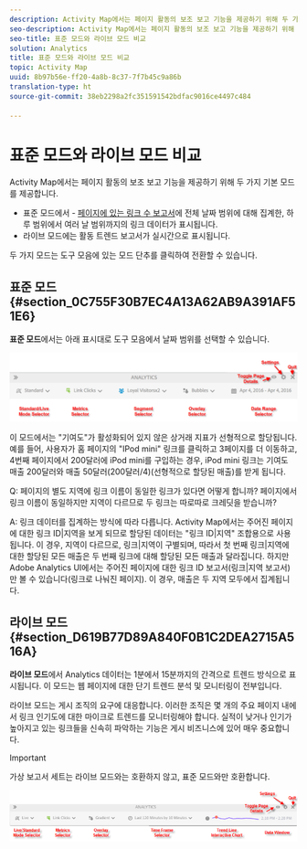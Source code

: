 ```yaml
---
description: Activity Map에서는 페이지 활동의 보조 보고 기능을 제공하기 위해 두 가지 기본 모드를 제공합니다.
seo-description: Activity Map에서는 페이지 활동의 보조 보고 기능을 제공하기 위해 두 가지 기본 모드를 제공합니다.
seo-title: 표준 모드와 라이브 모드 비교
solution: Analytics
title: 표준 모드와 라이브 모드 비교
topic: Activity Map
uuid: 8b97b56e-ff20-4a8b-8c37-7f7b45c9a86b
translation-type: ht
source-git-commit: 38eb2298a2fc351591542bdfac9016ce4497c484

---
```



# 표준 모드와 라이브 모드 비교

Activity Map에서는 페이지 활동의 보조 보고 기능을 제공하기 위해 두 가지 기본 모드를 제공합니다.

* 표준 모드에서 - [페이지에 있는 링크 수 보고서](/help/analyze/activity-map/activitymap-links-report.md)에 전체 날짜 범위에 대해 집계한, 하루 범위에서 여러 날 범위까지의 링크 데이터가 표시됩니다.
* 라이브 모드에는 활동 트렌드 보고서가 실시간으로 표시됩니다.

두 가지 모드는 도구 모음에 있는 모드 단추를 클릭하여 전환할 수 있습니다.

## 표준 모드 {#section_0C755F30B7EC4A13A62AB9A391AF51E6}

**표준 모드**&#x200B;에서는 아래 표시대로 도구 모음에서 날짜 범위를 선택할 수 있습니다.

![](assets/standard_mode.png)

이 모드에서는 "기여도"가 활성화되어 있지 않은 상거래 지표가 선형적으로 할당됩니다. 예를 들어, 사용자가 홈 페이지의 "IPod mini" 링크를 클릭하고 3페이지를 더 이동하고, 4번째 페이지에서 200달러에 iPod mini를 구입하는 경우, iPod mini 링크는 기여도 매출 200달러와 매출 50달러(200달러/4)(선형적으로 할당된 매출)를 받게 됩니다.

Q: 페이지의 별도 지역에 링크 이름이 동일한 링크가 있다면 어떻게 합니까? 페이지에서 링크 이름이 동일하지만 지역이 다르므로 두 링크는 따로따로 크레딧을 받습니까?

A: 링크 데이터를 집계하는 방식에 따라 다릅니다. Activity Map에서는 주어진 페이지에 대한 링크 ID|지역을 보게 되므로 할당된 데이터는 "링크 ID|지역" 조합용으로 사용됩니다. 이 경우, 지역이 다르므로, 링크|지역이 구별되며, 따라서 첫 번째 링크|지역에 대한 할당된 모든 매출은 두 번째 링크에 대해 할당된 모든 매출과 달라집니다. 하지만 Adobe Analytics UI에서는 주어진 페이지에 대한 링크 ID 보고서(링크|지역 보고서)만 볼 수 있습니다(링크로 나눠진 페이지). 이 경우, 매출은 두 지역 모두에서 집계됩니다.

## 라이브 모드 {#section_D619B77D89A840F0B1C2DEA2715A516A}

**라이브 모드**&#x200B;에서 Analytics 데이터는 1분에서 15분까지의 간격으로 트렌드 방식으로 표시됩니다. 이 모드는 웹 페이지에 대한 단기 트렌드 분석 및 모니터링이 전부입니다.

라이브 모드는 게시 조직의 요구에 대응합니다. 이러한 조직은 몇 개의 주요 페이지 내에서 링크 인기도에 대한 마이크로 트렌드를 모니터링해야 합니다. 실적이 낮거나 인기가 높아지고 있는 링크들을 신속히 파악하는 기능은 게시 비즈니스에 있어 매우 중요합니다.

>[!IMPORTANT]
>
>가상 보고서 세트는 라이브 모드와는 호환하지 않고, 표준 모드와만 호환합니다.

![](assets/live_mode.png)

